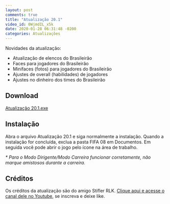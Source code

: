 ```yaml
---
layout: post
comments: true
title: "Atualização 20.1"
video_id: 0WjmdIL_x5k
date: 2020-01-28 06:31:48 -0200
categories: Atualizações
---
```


Novidades da atualização:
- Atualização de elencos do Brasileirão
- Faces para jogadores do Brasileirão
- Minifaces (fotos) para jogadores do Brasileirão
- Ajustes de overall (habilidades) de jogadores
- Ajustes no dinheiro dos times do Brasileirão

<h2>Download</h2>
<div class="download">
  <a class="download-button" href="https://theproducoes.github.io/redirect?=https://www.mediafire.com/file/bavahnd1rrc5suh/Atualiza%E7%E3o_20.1.exe/file" data-filesize="31.74 MB">Atualização 20.1.exe</a>
</div>

<h2>Instalação</h2>
Abra o arquivo Atualização 20.1 e siga normalmente a instalação.  
Quando a instalação for concluída, exclua a pasta FIFA 08 em Documentos.  
Em seguida você pode abrir o jogo pelo ícone na área de trabalho.  

<i>* Para o Modo Dirigente/Modo Carreira funcionar corretamente, não marque amistosos durante a carreira.</i>

<h2>Créditos</h2>
Os créditos da atualização são do amigo Stifler RLK.  
<a href="https://theproducoes.github.io/redirect?=https://www.youtube.com/channel/UC54BaCKOKH08zcXqsMTQrrQ">Clique aqui e acesse o canal dele no Youtube</a>, se inscreva e deixe like.